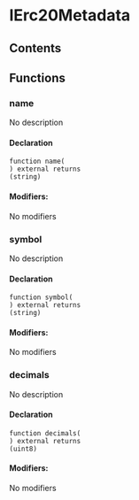 # IErc20Metadata





## Contents
<!-- START doctoc -->
<!-- END doctoc -->




## Functions

### name
No description


#### Declaration
```solidity
function name(
) external returns
(string)
```

#### Modifiers:
No modifiers



### symbol
No description


#### Declaration
```solidity
function symbol(
) external returns
(string)
```

#### Modifiers:
No modifiers



### decimals
No description


#### Declaration
```solidity
function decimals(
) external returns
(uint8)
```

#### Modifiers:
No modifiers





